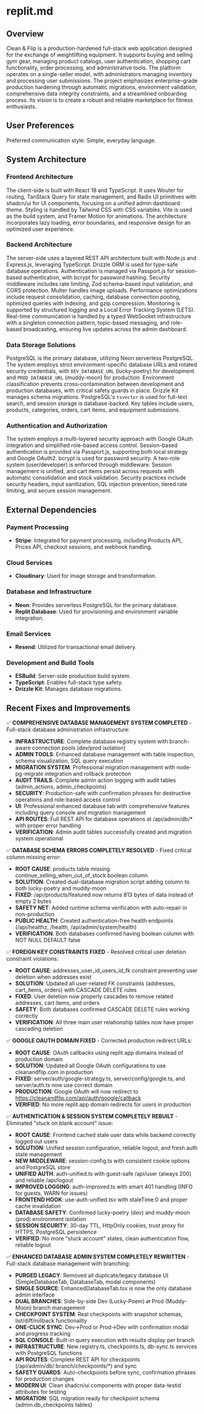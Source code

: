# replit.md

## Overview
Clean & Flip is a production-hardened full-stack web application designed for the exchange of weightlifting equipment. It supports buying and selling gym gear, managing product catalogs, user authentication, shopping cart functionality, order processing, and administrative tools. The platform operates on a single-seller model, with administrators managing inventory and processing user submissions. The project emphasizes enterprise-grade production hardening through automatic migrations, environment validation, comprehensive data integrity constraints, and a streamlined onboarding process. Its vision is to create a robust and reliable marketplace for fitness enthusiasts.

## User Preferences
Preferred communication style: Simple, everyday language.

## System Architecture

### Frontend Architecture
The client-side is built with React 18 and TypeScript. It uses Wouter for routing, TanStack Query for state management, and Radix UI primitives with shadcn/ui for UI components, focusing on a unified admin dashboard theme. Styling is handled by Tailwind CSS with CSS variables. Vite is used as the build system, and Framer Motion for animations. The architecture incorporates lazy loading, error boundaries, and responsive design for an optimized user experience.

### Backend Architecture
The server-side uses a layered REST API architecture built with Node.js and Express.js, leveraging TypeScript. Drizzle ORM is used for type-safe database operations. Authentication is managed via Passport.js for session-based authentication, with bcrypt for password hashing. Security middleware includes rate limiting, Zod schema-based input validation, and CORS protection. Multer handles image uploads. Performance optimizations include request consolidation, caching, database connection pooling, optimized queries with indexing, and gzip compression. Monitoring is supported by structured logging and a Local Error Tracking System (LETS). Real-time communication is handled by a typed WebSocket infrastructure with a singleton connection pattern, topic-based messaging, and role-based broadcasting, ensuring live updates across the admin dashboard.

### Data Storage Solutions
PostgreSQL is the primary database, utilizing Neon serverless PostgreSQL. The system employs strict environment-specific database URLs and rotated security credentials, with `DEV_DATABASE_URL` (lucky-poetry) for development and `PROD_DATABASE_URL` (muddy-moon) for production. Environment classification prevents cross-contamination between development and production databases, with critical safety guards in place. Drizzle Kit manages schema migrations. PostgreSQL's `tsvector` is used for full-text search, and session storage is database-backed. Key tables include users, products, categories, orders, cart items, and equipment submissions.

### Authentication and Authorization
The system employs a multi-layered security approach with Google OAuth integration and simplified role-based access control. Session-based authentication is provided via Passport.js, supporting both local strategy and Google OAuth2. bcrypt is used for password security. A two-role system (user/developer) is enforced through middleware. Session management is unified, and cart items persist across requests with automatic consolidation and stock validation. Security practices include security headers, input sanitization, SQL injection prevention, tiered rate limiting, and secure session management.

## External Dependencies

### Payment Processing
- **Stripe**: Integrated for payment processing, including Products API, Prices API, checkout sessions, and webhook handling.

### Cloud Services
- **Cloudinary**: Used for image storage and transformation.

### Database and Infrastructure
- **Neon**: Provides serverless PostgreSQL for the primary database.
- **Replit Database**: Used for provisioning and environment variable integration.

### Email Services
- **Resend**: Utilized for transactional email delivery.

### Development and Build Tools
- **ESBuild**: Server-side production build system.
- **TypeScript**: Enables full-stack type safety.
- **Drizzle Kit**: Manages database migrations.

## Recent Fixes and Improvements

✅ **COMPREHENSIVE DATABASE MANAGEMENT SYSTEM COMPLETED** - Full-stack database administration infrastructure:
- **INFRASTRUCTURE**: Complete database registry system with branch-aware connection pools (dev/prod isolation)
- **ADMIN TOOLS**: Enhanced database management with table inspection, schema visualization, SQL query execution
- **MIGRATION SYSTEM**: Professional migration management with node-pg-migrate integration and rollback protection
- **AUDIT TRAILS**: Complete admin action logging with audit tables (admin_actions, admin_checkpoints)
- **SECURITY**: Production-safe with confirmation phrases for destructive operations and role-based access control
- **UI**: Professional enhanced database tab with comprehensive features including query console and migration management
- **API ROUTES**: Full REST API for database operations at /api/admin/db/* with proper error handling
- **VERIFICATION**: Admin audit tables successfully created and migration system operational

✅ **DATABASE SCHEMA ERRORS COMPLETELY RESOLVED** - Fixed critical column missing error:
- **ROOT CAUSE**: products table missing continue_selling_when_out_of_stock boolean column
- **SOLUTION**: Created dual-database migration script adding column to both lucky-poetry and muddy-moon
- **FIXED**: /api/products/featured now returns 813 bytes of data instead of empty 2 bytes
- **SAFETY NET**: Added runtime schema verification with auto-repair in non-production
- **PUBLIC HEALTH**: Created authentication-free health endpoints (/api/healthz, /health, /api/admin/system/health)
- **VERIFICATION**: Both databases confirmed having boolean column with NOT NULL DEFAULT false

✅ **FOREIGN KEY CONSTRAINTS FIXED** - Resolved critical user deletion constraint violations:
- **ROOT CAUSE**: addresses_user_id_users_id_fk constraint preventing user deletion when addresses exist
- **SOLUTION**: Updated all user-related FK constraints (addresses, cart_items, orders) with CASCADE DELETE rules
- **FIXED**: User deletion now properly cascades to remove related addresses, cart items, and orders
- **SAFETY**: Both databases confirmed CASCADE DELETE rules working correctly
- **VERIFICATION**: All three main user relationship tables now have proper cascading deletion

✅ **GOOGLE OAUTH DOMAIN FIXED** - Corrected production redirect URLs:
- **ROOT CAUSE**: OAuth callbacks using replit.app domains instead of production domain
- **SOLUTION**: Updated all Google OAuth configurations to use cleanandflip.com in production
- **FIXED**: server/auth/google-strategy.ts, server/config/google.ts, and server/auth.ts now use correct domain
- **PRODUCTION**: Google OAuth will now redirect to https://cleanandflip.com/api/auth/google/callback
- **VERIFIED**: No more replit.app domain redirects for users in production

✅ **AUTHENTICATION & SESSION SYSTEM COMPLETELY REBUILT** - Eliminated "stuck on blank account" issue:
- **ROOT CAUSE**: Frontend cached stale user data while backend correctly logged out users
- **SOLUTION**: Unified session configuration, reliable logout, and fresh auth state management
- **NEW MIDDLEWARE**: session-config.ts with consistent cookie options and PostgreSQL store
- **UNIFIED AUTH**: auth-unified.ts with guest-safe /api/user (always 200) and reliable /api/logout
- **IMPROVED LOGGING**: auth-improved.ts with smart 401 handling (INFO for guests, WARN for issues)
- **FRONTEND HOOK**: use-auth-unified.tsx with staleTime:0 and proper cache invalidation
- **DATABASE SAFETY**: Confirmed lucky-poetry (dev) and muddy-moon (prod) environment isolation
- **SESSION SECURITY**: 30-day TTL, HttpOnly cookies, trust proxy for HTTPS, PostgreSQL persistence
- **VERIFIED**: No more "stuck account" states, clean authentication flow, reliable logout

✅ **ENHANCED DATABASE ADMIN SYSTEM COMPLETELY REWRITTEN** - Full-stack database management with branching:
- **PURGED LEGACY**: Removed all duplicate/legacy database UI (SimpleDatabaseTab, DatabaseTab, modal components)
- **SINGLE SOURCE**: EnhancedDatabaseTab.tsx is now the only database admin interface
- **DUAL BRANCHES**: Side-by-side Dev (Lucky-Poem) ⇄ Prod (Muddy-Moon) branch management
- **CHECKPOINT SYSTEM**: Real checkpoints with snapshot schemas, list/diff/rollback functionality
- **ONE-CLICK SYNC**: Dev→Prod or Prod→Dev with confirmation modal and progress tracking
- **SQL CONSOLE**: Built-in query execution with results display per branch
- **INFRASTRUCTURE**: New registry.ts, checkpoints.ts, db-sync.ts services with PostgreSQL functions
- **API ROUTES**: Complete REST API for checkpoints (/api/admin/db/:branch/checkpoints/*) and sync
- **SAFETY GUARDS**: Auto-checkpoints before sync, confirmation phrases for production changes
- **MODERN UI**: Clean shadcn/ui components with proper data-testid attributes for testing
- **MIGRATION**: SQL migration ready for checkpoint schema (admin.db_checkpoints tables)